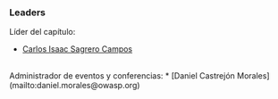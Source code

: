 ### Leaders
Líder del capítulo: 
* [Carlos Isaac Sagrero Campos](mailto:carlos.sagrero@owasp.org) 

<br>
Administrador de eventos y conferencias: 
* [Daniel Castrejón Morales](mailto:daniel.morales@owasp.org)

<br>
